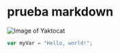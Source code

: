 # prueba markdown
![Image of Yaktocat](https://octodex.github.com/images/yaktocat.png)

``` javascript
var myVar = "Hello, world!";
```
